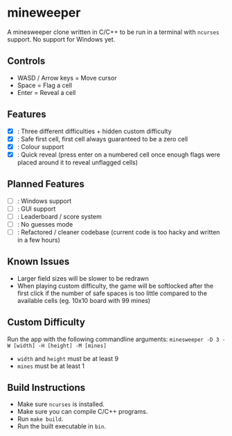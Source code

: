 # mineweeper

A minesweeper clone written in C/C++ to be run in a terminal with ```ncurses``` support.
No support for Windows yet.

## Controls

- WASD / Arrow keys = Move cursor
- Space = Flag a cell
- Enter = Reveal a cell

## Features

- [X] : Three different difficulties + hidden custom difficulty
- [X] : Safe first cell, first cell always guaranteed to be a zero cell
- [X] : Colour support
- [X] : Quick reveal (press enter on a numbered cell once enough flags were placed around it to reveal unflagged cells)

## Planned Features

- [ ] : Windows support
- [ ] : GUI support
- [ ] : Leaderboard / score system
- [ ] : No guesses mode
- [ ] : Refactored / cleaner codebase (current code is too hacky and written in a few hours)

## Known Issues

- Larger field sizes will be slower to be redrawn
- When playing custom difficulty, the game will be softlocked after the first click if the number of safe spaces is too little compared to the available cells (eg. 10x10 board with 99 mines)

## Custom Difficulty

Run the app with the following commandline arguments: ```minesweeper -D 3 -W [width] -H [height] -M [mines]```

- ```width``` and ```height``` must be at least 9
- ```mines``` must be at least 1

## Build Instructions

- Make sure ```ncurses``` is installed.
- Make sure you can compile C/C++ programs.
- Run ```make build```.
- Run the built executable in ```bin```.
